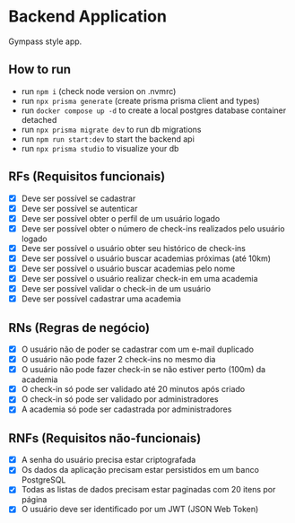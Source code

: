 # Backend Application

Gympass style app.

## How to run

- run `npm i` (check node version on .nvmrc)
- run `npx prisma generate` (create prisma prisma client and types)
- run `docker compose up -d` to create a local postgres database container detached
- run `npx prisma migrate dev` to run db migrations
- run `npm run start:dev` to start the backend api
- run `npx prisma studio` to visualize your db

## RFs (Requisitos funcionais)

- [x] Deve ser possível se cadastrar
- [x] Deve ser possível se autenticar
- [x] Deve ser possível obter o perfil de um usuário logado
- [x] Deve ser possível obter o número de check-ins realizados pelo usuário logado
- [x] Deve ser possível o usuário obter seu histórico de check-ins
- [x] Deve ser possível o usuário buscar academias próximas (até 10km)
- [x] Deve ser possível o usuário buscar academias pelo nome
- [x] Deve ser possível o usuário realizar check-in em uma academia
- [x] Deve ser possível validar o check-in de um usuário
- [x] Deve ser possível cadastrar uma academia

## RNs (Regras de negócio)

- [x] O usuário não de poder se cadastrar com um e-mail duplicado
- [x] O usuário não pode fazer 2 check-ins no mesmo dia
- [x] O usuário não pode fazer check-in se não estiver perto (100m) da academia
- [x] O check-in só pode ser validado até 20 minutos após criado
- [x] O check-in só pode ser validado por administradores
- [x] A academia só pode ser cadastrada por administradores

## RNFs (Requisitos não-funcionais)

- [x] A senha do usuário precisa estar criptografada
- [x] Os dados da aplicação precisam estar persistidos em um banco PostgreSQL
- [x] Todas as listas de dados precisam estar paginadas com 20 itens por página
- [x] O usuário deve ser identificado por um JWT (JSON Web Token)
